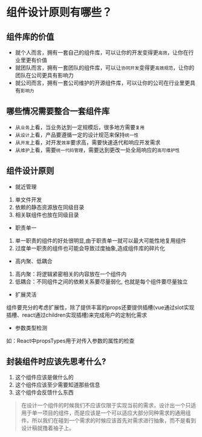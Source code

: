# 组件设计原则有哪些？

## 组件库的价值
* 就个人而言，拥有一套自己的组件库，可以让你的开发变得更`高效`，让你在行业里更有价值
* 就团队而言，拥有一套团队的组件库，可以让`协同开发`变得更`高效规范`，让你的团队在公司更具有影响力
* 就公司而言，拥有一套公司维护的开源组件库，可以让你的公司在行业里更具有`影响力`

## 哪些情况需要整合一套组件库
* 从`业务`上看，当业务达到一定规模后，很多地方需要`复用`
* 从`设计`上看，产品要遵循一定的设计规范来保持`统一性`
* 从`开发`上看，对开发`效率`要求高，需要快速迭代和响应开发需求
* 从`维护`上看，需要`统一代码管理`，需要达到更改一处全局响应的`高可维护性`

## 组件设计原则
* 就近管理

1. 单文件开发
2. 依赖的静态资源放在同级目录
3. 相关联组件也放在同级目录

* 职责单一

1. 单一职责的组件的好处很明显,由于职责单一就可以最大可能性地复用组件
2. 过度单一职责的组件也可能会导致过度抽象,造成组件库的碎片化

* 高内聚、低耦合

1. 高内聚：将逻辑紧密相关的内容放在一个组件内
2. 低耦合：不同组件之间的依赖关系要尽量弱化, 也就是每个组件要尽量独立

* 扩展灵活

组件要充分的考虑扩展性，除了提供丰富的props还要提供插槽(vue通过slot实现插槽、react通过children实现插槽)来完成用户的定制化需求

* 参数类型检测

如：React中propsTypes用于对传入参数的属性的检查

## 封装组件时应该先思考什么?
1. 这个组件应该是做什么的
2. 这个组件应该至少需要知道那些信息
3. 这个组件会反馈什么东西

> 在设计一个组件的时候我们不应该仅限于实现当前的需求，设计出一个只适用于单一项目的组件，而是应该是一个可以适应大部分同种需求的通用组件。所以我们在碰到一个需求的时候应该首先对需求进行抽象，而不是看到设计稿就撸着袖子上。

